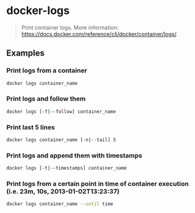 # docker-logs

> Print container logs. More information: <https://docs.docker.com/reference/cli/docker/container/logs/>.

## Examples

### Print logs from a container

```bash
docker logs container_name
```

### Print logs and follow them

```bash
docker logs [-f|--follow] container_name
```

### Print last 5 lines

```bash
docker logs container_name [-n|--tail] 5
```

### Print logs and append them with timestamps

```bash
docker logs [-t|--timestamps] container_name
```

### Print logs from a certain point in time of container execution (i.e. 23m, 10s, 2013-01-02T13:23:37)

```bash
docker logs container_name --until time
```
